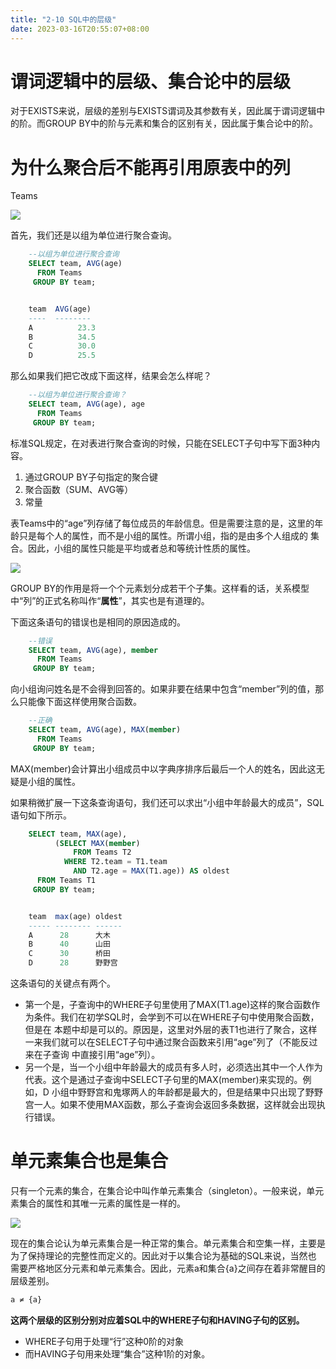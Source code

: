 ```yaml
---
title: "2-10 SQL中的层级"
date: 2023-03-16T20:55:07+08:00
---
```


# 谓词逻辑中的层级、集合论中的层级

对于EXISTS来说，层级的差别与EXISTS谓词及其参数有关，因此属于谓词逻辑中的阶。而GROUP BY中的阶与元素和集合的区别有关，因此属于集合论中的阶。

# 为什么聚合后不能再引用原表中的列

Teams

![](https://res.weread.qq.com/wrepub/epub_26211874_403)

首先，我们还是以组为单位进行聚合查询。

```sql
    --以组为单位进行聚合查询
    SELECT team, AVG(age)
      FROM Teams
     GROUP BY team;


    team  AVG(age)
    ----  --------
    A          23.3
    B          34.5
    C          30.0
    D          25.5
```

那么如果我们把它改成下面这样，结果会怎么样呢？

```sql
    --以组为单位进行聚合查询？
    SELECT team, AVG(age), age
      FROM Teams
     GROUP BY team;
```

标准SQL规定，在对表进行聚合查询的时候，只能在SELECT子句中写下面3种内容。

1. 通过GROUP BY子句指定的聚合键
2. 聚合函数（SUM、AVG等）
3. 常量

表Teams中的“age”列存储了每位成员的年龄信息。但是需要注意的是，这里的年龄只是每个人的属性，而不是小组的属性。所谓小组，指的是由多个人组成的
集合。因此，小组的属性只能是平均或者总和等统计性质的属性。

![](https://res.weread.qq.com/wrepub/epub_26211874_404)

GROUP BY的作用是将一个个元素划分成若干个子集。这样看的话，关系模型中“列”的正式名称叫作“**属性**”，其实也是有道理的。

下面这条语句的错误也是相同的原因造成的。

```sql
    --错误
    SELECT team, AVG(age), member
      FROM Teams
     GROUP BY team;
```

向小组询问姓名是不会得到回答的。如果非要在结果中包含“member”列的值，那么只能像下面这样使用聚合函数。

```sql
    --正确
    SELECT team, AVG(age), MAX(member)
      FROM Teams
     GROUP BY team;
```

MAX(member)会计算出小组成员中以字典序排序后最后一个人的姓名，因此这无疑是小组的属性。

如果稍微扩展一下这条查询语句，我们还可以求出“小组中年龄最大的成员”，SQL语句如下所示。

```sql
    SELECT team, MAX(age),
          (SELECT MAX(member)
              FROM Teams T2
            WHERE T2.team = T1.team
              AND T2.age = MAX(T1.age)) AS oldest
      FROM Teams T1
     GROUP BY team;


    team  max(age) oldest
    ----- -------- ------
    A      28      大木
    B      40      山田
    C      30      桥田
    D      28      野野宫
```

这条语句的关键点有两个。

- 第一个是，子查询中的WHERE子句里使用了MAX(T1.age)这样的聚合函数作为条件。我们在初学SQL时，会学到不可以在WHERE子句中使用聚合函数，但是在
  本题中却是可以的。原因是，这里对外层的表T1也进行了聚合，这样一来我们就可以在SELECT子句中通过聚合函数来引用“age”列了（不能反过来在子查询
  中直接引用“age”列）。
- 另一个是，当一个小组中年龄最大的成员有多人时，必须选出其中一个人作为代表。这个是通过子查询中SELECT子句里的MAX(member)来实现的。例如，D
  小组中野野宫和鬼塚两人的年龄都是最大的，但是结果中只出现了野野宫一人。如果不使用MAX函数，那么子查询会返回多条数据，这样就会出现执行错误。

# 单元素集合也是集合

只有一个元素的集合，在集合论中叫作单元素集合（singleton）。一般来说，单元素集合的属性和其唯一元素的属性是一样的。

![](https://res.weread.qq.com/wrepub/epub_26211874_406)

现在的集合论认为单元素集合是一种正常的集合。单元素集合和空集一样，主要是为了保持理论的完整性而定义的。因此对于以集合论为基础的SQL来说，当然也
需要严格地区分元素和单元素集合。因此，元素a和集合{a}之间存在着非常醒目的层级差别。

```sql
a ≠ {a}
```

**这两个层级的区别分别对应着SQL中的WHERE子句和HAVING子句的区别。**

- WHERE子句用于处理“行”这种0阶的对象
- 而HAVING子句用来处理“集合”这种1阶的对象。
